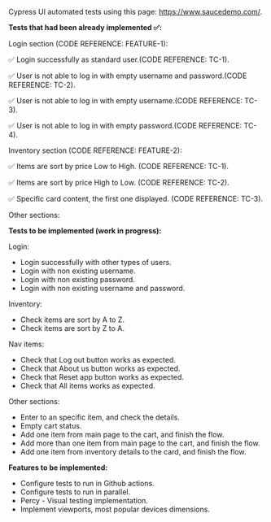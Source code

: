 Cypress UI automated tests using this page: https://www.saucedemo.com/.

**Tests that had been already implemented ✅:**

Login section (CODE REFERENCE: FEATURE-1):

✅ Login successfully as standard user.(CODE REFERENCE: TC-1).

✅ User is not able to log in with empty username and password.(CODE REFERENCE: TC-2).

✅ User is not able to log in with empty username.(CODE REFERENCE: TC-3).

✅ User is not able to log in with empty password.(CODE REFERENCE: TC-4).


Inventory section (CODE REFERENCE: FEATURE-2):

✅ Items are sort by price Low to High. (CODE REFERENCE: TC-1).

✅ Items are sort by price High to Low. (CODE REFERENCE: TC-2).

✅ Specific card content, the first one displayed. (CODE REFERENCE: TC-3).


Other sections:

**Tests to be implemented (work in progress):**

Login:
- Login successfully with other types of users.
- Login with non existing username.
- Login with non existing password.
- Login with non existing username and password.

Inventory:
- Check items are sort by A to Z.
- Check items are sort by Z to A.

Nav items:
- Check that Log out button works as expected.
- Check that About us button works as expected.
- Check that Reset app button works as expected.
- Check that All items works as expected.

Other sections:
- Enter to an specific item, and check the details.
- Empty cart status.
- Add one item from main page to the cart, and finish the flow.
- Add more than one item from main page to the cart, and finish the flow.
- Add one item from inventory details to the card, and finish the flow.

**Features to be implemented:**


- Configure tests to run in Github actions.
- Configure tests to run in parallel.
- Percy - Visual testing implementation.
- Implement viewports, most popular devices dimensions.
